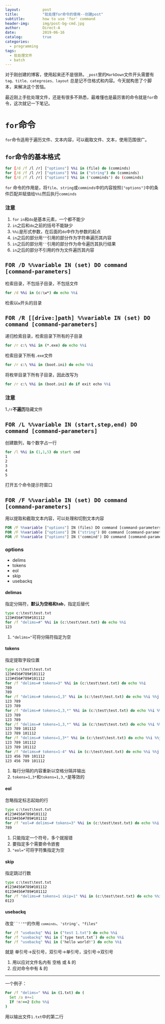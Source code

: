 ```yaml
---
layout:          post
title:           "批处理for命令的使用--创建post"
subtitle:        how to use 'for' command
header-img:      img/post-bg-cmd.jpg
author:          Direct-A
date:            2019-06-16
catalog:         true
categories:
  - programming
tags:
  - 批处理文件
  - batch
---
```


对于刚创建的博客，使用起来还不是很熟，`_post`里的`MarkDown`文件开头需要有 `tag、title、categroies、layout` 总是记不住格式和内容。今天就构思了个脚本，来解决这个苦恼。

最近刚上手批处理文件，还是有很多不熟悉，最难懂也是最厉害的命令就是`for`命令，这次就记一下笔记。

# `for`命令

`for`命令适用于遍历文件、文本内容，可以截取文件、文本，使用范围很广。

## `for`命令的基本格式

``` bat
for [/d /f /l /r] ["options"] %%i in (file) do (comminds)
for [/d /f /l /r] ["options"] %%i in ("string") do (comminds)
for [/d /f /l /r] ["options"] %%i in ('comminds') do (comminds)
```

<!-- more -->

`for` 命令的作用是，将`file`、`string`或`comminds`中的内容按照`["options"]`中的条件匹配并赋值给`%%i`然后执行`comminds`

### 注意

1. `for` `in`和`do`是基本元素，一个都不能少
2. `in`之后和`do`之前的括号不能缺少
3. `%%i`是形式参数，在后面的`do`中作为参数的起点
4. `in`之后的部分用`""`引用的部分作为字符串遍历其内容
5. `in`之后的部分用`''`引用的部分作为命令遍历其执行结果
6. `in`之后的部分不引用的作为文件遍历其内容

## `FOR /D %%variable IN (set) DO command [command-parameters]`

检索目录，不包括子目录，不包括文件

``` bat
for /d %%i in (c:\w*) do echo %%i
```

检索以`w`开头的目录

## `FOR /R [[drive:]path] %%variable IN (set) DO command [command-parameters]`

递归检索目录，检索目录下所有的子目录

``` bat
for /r c:\ %%i in (*.exe) do echo %%i
```

检索目录下所有`.exe`文件

``` bat
for /r c:\ %%i in (boot.ini) do echo %%i
```

将枚举目录下所有子目录，因此改写为

``` bat
for /r c:\ %%i in (boot.ini) do if exit echo %%i
```

### 注意

1.`/r`**不遍历**隐藏文件

## `FOR /L %%variable IN (start,step,end) DO command [command-parameters]`

创建数列，每个数字占一行

``` bat
for /l %%i in (1,1,5) do start cmd
1
2
3
4
5
```

打开五个命令提示符窗口

## `FOR /F %%variable IN (set) DO command [command-parameters]`

用以提取和截取文本内容，可以处理和切割文本内容

``` bat
FOR /F %%variable ["options"] IN (files) DO command [command-parameters]
FOR /F %%variable ["options"] IN ("string") DO command [command-parameters]
FOR /F %%variable ["options"] IN ('commind') DO command [command-parameters]
```

### options

* delims
* tokens
* eol
* skip
* usebackq

#### delimas

指定分隔符，**默认为空格和tab**，指定后替代

``` bat
type c:\test\test.txt
123#456#789#101112
for /f "delims=#" %%i in (c:\test\test.txt) do echo %%i
123
```

1. `"delims="`可将分隔符指定为空

#### tokens

指定提取字段位置

``` bat
type c:\test\test.txt
123#456#789#101112
123#456#789#101112
for /f "delims=# tokens=3" %%i in (c:\test\test.txt) do echo %%i
789
789
for /f "delims=# tokens=1,3" %%i in (c:\test\test.txt) do echo %%i %%j
123 789
123 789
for /f "delims=# tokens=1,3,*" %%i in (c:\test\test.txt) do echo %%i %%j
123 789
123 789
for /f "delims=# tokens=1,3,*" %%i in (c:\test\test.txt) do echo %%i %%j %%k
123 789 101112
123 789 101112
for /f "delims=# tokens=1,3*" %%i in (c:\test\test.txt) do echo %%i %%j %%k
123 789 101112
123 789 101112
for /f "delims=# tokens=1-4" %%i in (c:\test\test.txt) do echo %%i %%j %%k %%l
123 456 789 101112
123 456 789 101112
```

1. 每行分隔的内容重新以空格分隔并输出
2. `tokens=1,3*`和`tokens=1,3,*`是等效的

#### eol

忽略指定标志起始的行

``` bat
type c:\test\test.txt
#123#456#789#101112
0123#456#789#101112
for /f "eol=# delims=# tokens=3" %%i in (c:\test\test.txt) do echo %%i
789
```

1. 只能指定一个符号，多个就报错
2. 要指定多个需要命令嵌套
3. `"eol="`可将字符集指定为空

#### skip

指定跳过行数

``` bat
type c:\test\test.txt
#123#456#789#101112
0123#456#789#101112
for /f "delims=# tokens=1 skip=1" %%i in (c:\test\test.txt) do echo %%i
0123
```

#### usebackq

改变<code>``''""</code>的作用
<code>`comminds`</code>、`'string'`、`"files"`

``` bat
for /f "usebackq" %%i in ("test 1.txt") do echo %%i
for /f "usebackq" %%i in (`type test.txt`) do echo %%i
for /f "usebackq" %%i in ('hello world!') do echo %%i
```

就是 单引号->反引号，双引号->单引号，没引号->双引号

1. 用以应对文件名内有 空格 或 & 的
2. 应对命令中有 & 的

***

一个例子：

``` bat
For /f "delims=" %%i in (1.txt) do (
  Set /a n+=1
  If !n!==2 Echo %%i
)
```

用以输出文件`1.txt`中的第二行
